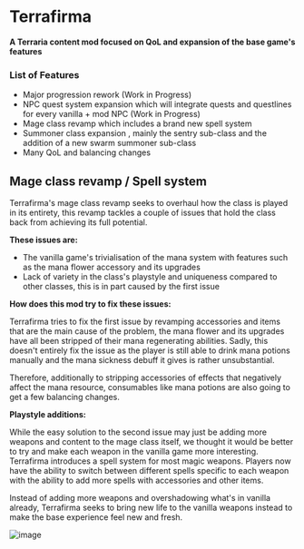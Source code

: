 # Terrafirma 
**A Terraria content mod focused on QoL and expansion of the base game's features**

### List of Features
- Major progression rework (Work in Progress)
- NPC quest system expansion which will integrate quests and questlines for every vanilla + mod NPC (Work in Progress)
- Mage class revamp which includes a brand new spell system
- Summoner class expansion , mainly the sentry sub-class and the addition of a new swarm summoner sub-class
- Many QoL and balancing changes

## Mage class revamp / Spell system

Terrafirma's mage class revamp seeks to overhaul how the class is played in its entirety, this revamp tackles a couple of issues that hold the class back from achieving its full potential. 

**These issues are:**

- The vanilla game's trivialisation of the mana system with features such as the mana flower accessory and its upgrades
- Lack of variety in the class's playstyle and uniqueness compared to other classes, this is in part caused by the first issue

**How does this mod try to fix these issues:**

Terrafirma tries to fix the first issue by revamping accessories and items that are the main cause of the problem, the mana flower and its upgrades have all been stripped of their mana regenerating abilities. Sadly, this doesn't entirely fix the issue as the player is still able to drink mana potions manually and the mana sickness debuff it gives is rather unsubstantial. 

Therefore, additionally to stripping accessories of effects that negatively affect the mana resource, consumables like mana potions are also going to get a few balancing changes.

**Playstyle additions:**

While the easy solution to the second issue may just be adding more weapons and content to the mage class itself, we thought it would be better to try and make each weapon in the vanilla game more interesting. Terrafirma introduces a spell system for most magic weapons. Players now have the ability to switch between different spells specific to each weapon with the ability to add more spells with accessories and other items.

Instead of adding more weapons and overshadowing what's in vanilla already, Terrafirma seeks to bring new life to the vanilla weapons instead to make the base experience feel new and fresh.

![image](https://github.com/ItzFred/Terrafirma/assets/60478514/f0804e03-a90c-46cf-823f-2840ebd177b4)
